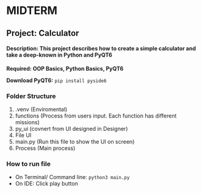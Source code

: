 # MIDTERM 
## Project: Calculator 
#### Description: This project describes how to create a simple calculator and take a deep-known in Python and PyQT6 
**Required: OOP Basics, Python Basics, PyQT6**


**Download PyQT6:** `pip install pyside6` 
### Folder Structure
1. .venv (Enviromental)
2. functions (Process from users input. Each function has different missions)
3. py_ui (covnert from UI designed in Designer)
4. File UI 
5. main.py (Run this file to show the UI on screen)
6. Process (Main process)
### How to run file
- On Terminal/ Command line: `python3 main.py`
- On IDE: Click play button 